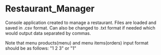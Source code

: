 # Restaurant_Manager

Console application created to manage a restaurant.
Files are loaded and saved in .csv format. Can also be changed to .txt format if needed which would output data separated by commas.

Note that menu products(menu) and menu items(orders) input format should be as follows: "1 2 3" or "1"